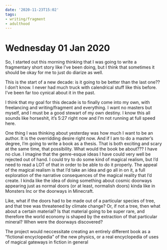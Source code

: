 ```yaml
---
date: '2020-11-23T15:02'
tags:
- writing/fragment
- adulthood
---
```


# Wednesday 01 Jan 2020

So, I started out this morning thinking that I was going to write a
fragmentary short story like I’ve been doing, but I think that sometimes
it should be okay for me to just do diarize as well.

This is the start of a new decade: is it going to be better than the
last one?? I don’t know. I never had much truck with calendrical stuff
like this before. I’ve been far too cynical about it in the past.

I think that my goal for this decade is to finally come into my own,
with freelancing and writing/fragment and everything. I want no masters but
myself, and I must be a good stewart of my own destiny. I know this all
sounds like horseshit, it’s 5:27 right now and I’m not running at full
speed here.

One thing I was thinking about yesterday was how much I want to be an
author. It is the overridding desire right now. And if I am to do a
master’s degree, I’m going to write a book as a thesis. That is both
exciting and scary at the same time, that possibility. What would the
book be about??? I have no clue. I imagine that the genre-esque ideas I
have could very well be rejected out of hand. I could try to do some
kind of magical realism, but I’d need to read a LOT of that in order to
be able to do it properly. The appeal of the magical realism is that I’d
take an idea and go all in on it, a full exploration of the narrative
consequences of the magical reality that I’d create. I kinda like the
idea of doing something about cosmic doorways appearing just as normal
doors (or at least, normalish doors) kinda like in Monsters Inc or the
doorways in Minecraft.

Like, what if the doors had to be made out of a particular species of
tree, and that tree was threatened by climate change? Or, if not a tree,
then what about a certain material? Is that material going to be super
rare, and therefore the world economy is shaped by the extraction of
that particular mineral? When were the doorways discovered?

The project would neccessitate creating an entirely different book as a
“fictional encyclopedia” of the new physics, or a real encyclopedia of
uses of magical gateways in fiction in general

